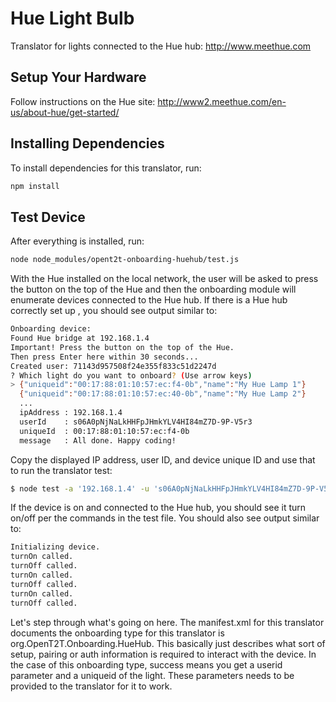# Hue Light Bulb

Translator for lights connected to the Hue hub: http://www.meethue.com

## Setup Your Hardware

Follow instructions on the Hue site: http://www2.meethue.com/en-us/about-hue/get-started/

## Installing Dependencies
To install dependencies for this translator, run:

```bash
npm install
```

## Test Device
After everything is installed, run:

```bash
node node_modules/opent2t-onboarding-huehub/test.js
```

With the Hue installed on the local network, the user will be asked to press the button on the top of the Hue and then the onboarding module will enumerate devices
connected to the Hue hub. If there is a Hue hub correctly set up , you should see output similar to:

```bash
Onboarding device:
Found Hue bridge at 192.168.1.4
Important! Press the button on the top of the Hue.
Then press Enter here within 30 seconds...
Created user: 71143d957508f24e355f833c51d2247d
? Which light do you want to onboard? (Use arrow keys)
> {"uniqueid":"00:17:88:01:10:57:ec:f4-0b","name":"My Hue Lamp 1"}
  {"uniqueid":"00:17:88:01:10:57:ec:40-0b","name":"My Hue Lamp 2"}
  ...
  ipAddress : 192.168.1.4
  userId    : s06A0pNjNaLkHHFpJHmkYLV4HI84mZ7D-9P-V5r3
  uniqueId  : 00:17:88:01:10:57:ec:f4-0b
  message   : All done. Happy coding!
```

Copy the displayed IP address, user ID, and device unique ID and use that to run the translator test:

```bash
$ node test -a '192.168.1.4' -u 's06A0pNjNaLkHHFpJHmkYLV4HI84mZ7D-9P-V5r3' -i '00:17:88:01:10:57:ec:f4-0b'
```

If the device is on and connected to the Hue hub, you should see it turn on/off per
the commands in the test file. You should also see output similar to:

```bash
Initializing device.
turnOn called.
turnOff called.
turnOn called.
turnOff called.
turnOn called.
turnOff called.
```

Let's step through what's going on here. The manifest.xml for this translator documents the onboarding type
for this translator is org.OpenT2T.Onboarding.HueHub. This basically just describes what sort of setup, pairing or
auth information is required to interact with the device. In the case of this onboarding type, success means you get
a userid parameter and a uniqueid of the light. These parameters needs to be provided to the translator for it to work.
